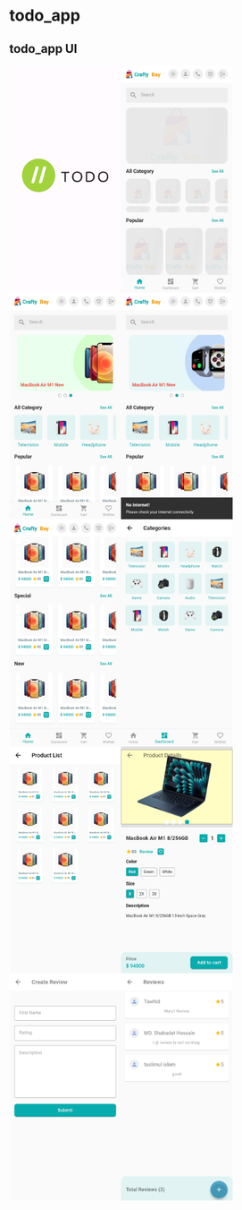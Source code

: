 # todo_app


## todo_app UI


<div style="display: flex; flex-wrap: wrap;">
  <img src="https://github.com/raihansikdar/todo_app/blob/main/screenshots/1.jpg" width="200" />
  <img src="https://github.com/raihansikdar/crafty_bay/blob/main/screenshots/2.jpg" width="200" />
 <img src="https://github.com/raihansikdar/crafty_bay/blob/main/screenshots/3.jpg" width="200" />
 <img src="https://github.com/raihansikdar/crafty_bay/blob/main/screenshots/22.jpg" width="200" />
 <img src="https://github.com/raihansikdar/crafty_bay/blob/main/screenshots/4.jpg" width="200" />
 <img src="https://github.com/raihansikdar/crafty_bay/blob/main/screenshots/5.jpg" width="200" />
 <img src="https://github.com/raihansikdar/crafty_bay/blob/main/screenshots/6.jpg" width="200" />
 <img src="https://github.com/raihansikdar/crafty_bay/blob/main/screenshots/7.jpg" width="200" />
 <img src="https://github.com/raihansikdar/crafty_bay/blob/main/screenshots/8.jpg" width="200" />
 <img src="https://github.com/raihansikdar/crafty_bay/blob/main/screenshots/9.jpg" width="200" />
</div>

